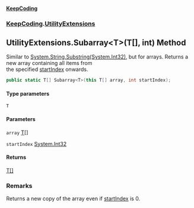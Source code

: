 #### [KeepCoding](index.md 'index')
### [KeepCoding](KeepCoding.md 'KeepCoding').[UtilityExtensions](UtilityExtensions.md 'KeepCoding.UtilityExtensions')
## UtilityExtensions.Subarray&lt;T&gt;(T[], int) Method
Similar to [System.String.Substring(System.Int32)](https://docs.microsoft.com/en-us/dotnet/api/System.String.Substring#System_String_Substring_System_Int32_ 'System.String.Substring(System.Int32)'), but for arrays. Returns a new array containing all items from  
the specified [startIndex](UtilityExtensions_Subarray_gGw_1ZTrjlKggn_e8wy9Xg.md#KeepCoding_UtilityExtensions_Subarray_T_(T___int)_startIndex 'KeepCoding.UtilityExtensions.Subarray&lt;T&gt;(T[], int).startIndex') onwards.
```csharp
public static T[] Subarray<T>(this T[] array, int startIndex);
```
#### Type parameters
<a name='KeepCoding_UtilityExtensions_Subarray_T_(T___int)_T'></a>
`T`  
  
#### Parameters
<a name='KeepCoding_UtilityExtensions_Subarray_T_(T___int)_array'></a>
`array` [T](UtilityExtensions_Subarray_gGw_1ZTrjlKggn_e8wy9Xg.md#KeepCoding_UtilityExtensions_Subarray_T_(T___int)_T 'KeepCoding.UtilityExtensions.Subarray&lt;T&gt;(T[], int).T')[[]](https://docs.microsoft.com/en-us/dotnet/api/System.Array 'System.Array')  
  
<a name='KeepCoding_UtilityExtensions_Subarray_T_(T___int)_startIndex'></a>
`startIndex` [System.Int32](https://docs.microsoft.com/en-us/dotnet/api/System.Int32 'System.Int32')  
  
#### Returns
[T](UtilityExtensions_Subarray_gGw_1ZTrjlKggn_e8wy9Xg.md#KeepCoding_UtilityExtensions_Subarray_T_(T___int)_T 'KeepCoding.UtilityExtensions.Subarray&lt;T&gt;(T[], int).T')[[]](https://docs.microsoft.com/en-us/dotnet/api/System.Array 'System.Array')  
### Remarks
Returns a new copy of the array even if [startIndex](UtilityExtensions_Subarray_gGw_1ZTrjlKggn_e8wy9Xg.md#KeepCoding_UtilityExtensions_Subarray_T_(T___int)_startIndex 'KeepCoding.UtilityExtensions.Subarray&lt;T&gt;(T[], int).startIndex') is 0.
